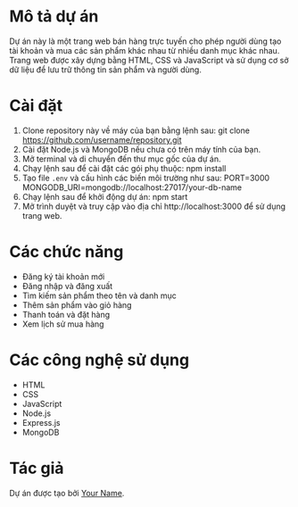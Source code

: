 # Mô tả dự án

Dự án này là một trang web bán hàng trực tuyến cho phép người dùng tạo tài khoản và mua các sản phẩm khác nhau từ nhiều danh mục khác nhau. Trang web được xây dựng bằng HTML, CSS và JavaScript và sử dụng cơ sở dữ liệu để lưu trữ thông tin sản phẩm và người dùng.

# Cài đặt

1. Clone repository này về máy của bạn bằng lệnh sau:
git clone https://github.com/username/repository.git
2. Cài đặt Node.js và MongoDB nếu chưa có trên máy tính của bạn.
3. Mở terminal và di chuyển đến thư mục gốc của dự án.
4. Chạy lệnh sau để cài đặt các gói phụ thuộc:
npm install
5. Tạo file `.env` và cấu hình các biến môi trường như sau:
PORT=3000
MONGODB_URI=mongodb://localhost:27017/your-db-name
6. Chạy lệnh sau để khởi động dự án:
npm start
7. Mở trình duyệt và truy cập vào địa chỉ http://localhost:3000 để sử dụng trang web.

# Các chức năng

- Đăng ký tài khoản mới
- Đăng nhập và đăng xuất
- Tìm kiếm sản phẩm theo tên và danh mục
- Thêm sản phẩm vào giỏ hàng
- Thanh toán và đặt hàng
- Xem lịch sử mua hàng

# Các công nghệ sử dụng

- HTML
- CSS
- JavaScript
- Node.js
- Express.js
- MongoDB

# Tác giả

Dự án được tạo bởi [Your Name](https://github.com/username).
